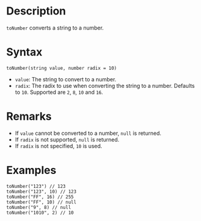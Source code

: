 # Description

`toNumber` converts a string to a number.

# Syntax

```step
toNumber(string value, number radix = 10)
```

- `value`: The string to convert to a number.
- `radix`: The radix to use when converting the string to a number. Defaults to `10`. Supported are `2`, `8`, `10` and `16`.

# Remarks

- If `value` cannot be converted to a number, `null` is returned.
- If `radix` is not supported, `null` is returned.
- If `radix` is not specified, `10` is used.

# Examples

```step
toNumber("123") // 123
toNumber("123", 10) // 123
toNumber("FF", 16) // 255
toNumber("FF", 10) // null
toNumber("9", 8) // null
toNumber("1010", 2) // 10
```

